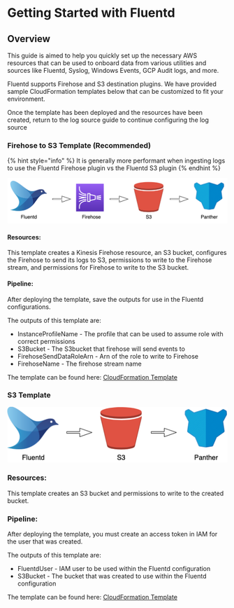 # Getting Started with Fluentd

## Overview

This guide is aimed to help you quickly set up the necessary AWS resources that can be used to onboard data from various utilities and sources like Fluentd, Syslog, Windows Events, GCP Audit logs, and more.

Fluentd supports Firehose and S3 destination plugins. We have provided sample CloudFormation templates below that can be customized to fit your environment.

Once the template has been deployed and the resources have been created, return to the log source guide to continue configuring the log source

### Firehose to S3 Template \(Recommended\) <a id="Firehose-to-S3-Template-(Recommended)"></a>

{% hint style="info" %}
It is generally more performant when ingesting logs to use the Fluentd Firehose plugin vs the Fluentd S3 plugin
{% endhint %}

![](../../.gitbook/assets/image%20%2823%29.png)

#### **Resources**:

This template creates a Kinesis Firehose resource, an S3 bucket, configures the Firehose to send its logs to S3, permissions to write to the Firehose stream, and permissions for Firehose to write to the S3 bucket.

#### **Pipeline:**

After deploying the template, save the outputs for use in the Fluentd configurations.

The outputs of this template are:

* InstanceProfileName - The profile that can be used to assume role with correct permissions
* S3Bucket - The S3bucket that firehose will send events to
* FirehoseSendDataRoleArn - Arn of the role to write to Firehose
* FirehoseName - The firehose stream name

The template can be found here: [CloudFormation Template](https://github.com/panther-labs/panther-auxiliary/blob/main/cloudformation/panther-fluentd-firehose.yml)

### S3 Template <a id="S3-Template"></a>

![](../../.gitbook/assets/image%20%2825%29.png)

### **Resources**:

This template creates an S3 bucket and permissions to write to the created bucket.

### **Pipeline:**

After deploying the template, you must create an access token in IAM for the user that was created.

The outputs of this template are:

* FluentdUser - IAM user to be used within the Fluentd configuration
* S3Bucket - The bucket that was created to use within the Fluentd configuration

The template can be found here: [CloudFormation Template](https://github.com/panther-labs/panther-auxiliary/blob/main/cloudformation/panther-fluentd-s3.yml)

